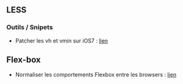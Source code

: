 
## LESS

### Outils / Snipets

- Patcher les vh et vmin sur iOS7 : [lien](https://gist.github.com/zaygraveyard/dc4ca2cb5271d6e8d641#file-viewport-units-ios-less)


## Flex-box

- Normaliser les comportements Flexbox entre les browsers : [lien](http://philipwalton.com/articles/normalizing-cross-browser-flexbox-bugs/)
